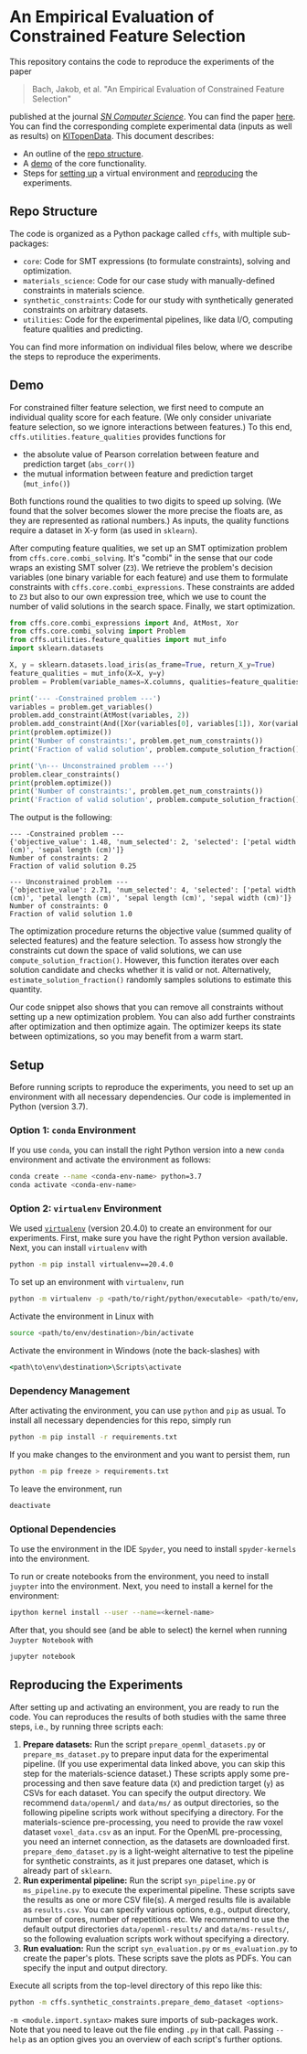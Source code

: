 # An Empirical Evaluation of Constrained Feature Selection

This repository contains the code to reproduce the experiments of the paper

> Bach, Jakob, et al. "An Empirical Evaluation of Constrained Feature Selection"

published at the journal [*SN Computer Science*](https://www.springer.com/journal/42979).
You can find the paper [here](https://doi.org/10.1007/s42979-022-01338-z).
You can find the corresponding complete experimental data (inputs as well as results) on [KITopenData](https://doi.org/10.5445/IR/1000148891).
This document describes:

- An outline of the [repo structure](#repo-structure).
- A [demo](#demo) of the core functionality.
- Steps for [setting up](#setup) a virtual environment and [reproducing](#reproducing-the-experiments) the experiments.

## Repo Structure

The code is organized as a Python package called `cffs`, with multiple sub-packages:

- `core`: Code for SMT expressions (to formulate constraints), solving and optimization.
- `materials_science`: Code for our case study with manually-defined constraints in materials science.
- `synthetic_constraints`: Code for our study with synthetically generated constraints on arbitrary datasets.
- `utilities`: Code for the experimental pipelines, like data I/O, computing feature qualities and predicting.

You can find more information on individual files below, where we describe the steps to reproduce the experiments.

## Demo

For constrained filter feature selection, we first need to compute an individual quality score for each feature.
(We only consider univariate feature selection, so we ignore interactions between features.)
To this end, `cffs.utilities.feature_qualities` provides functions for

- the absolute value of Pearson correlation between feature and prediction target (`abs_corr()`)
- the mutual information between feature and prediction target (`mut_info()`)

Both functions round the qualities to two digits to speed up solving.
(We found that the solver becomes slower the more precise the floats are,
as they are represented as rational numbers.)
As inputs, the quality functions require a dataset in X-y form (as used in `sklearn`).

After computing feature qualities, we set up an SMT optimization problem from `cffs.core.combi_solving`.
It's "combi" in the sense that our code wraps an existing SMT solver (`Z3`).
We retrieve the problem's decision variables (one binary variable for each feature) and use them to
formulate constraints with `cffs.core.combi_expressions`.
These constraints are added to `Z3` but also to our own expression tree,
which we use to count the number of valid solutions in the search space.
Finally, we start optimization.

```python
from cffs.core.combi_expressions import And, AtMost, Xor
from cffs.core.combi_solving import Problem
from cffs.utilities.feature_qualities import mut_info
import sklearn.datasets

X, y = sklearn.datasets.load_iris(as_frame=True, return_X_y=True)
feature_qualities = mut_info(X=X, y=y)
problem = Problem(variable_names=X.columns, qualities=feature_qualities)

print('--- -Constrained problem ---')
variables = problem.get_variables()
problem.add_constraint(AtMost(variables, 2))
problem.add_constraint(And([Xor(variables[0], variables[1]), Xor(variables[2], variables[3])]))
print(problem.optimize())
print('Number of constraints:', problem.get_num_constraints())
print('Fraction of valid solution', problem.compute_solution_fraction())

print('\n--- Unconstrained problem ---')
problem.clear_constraints()
print(problem.optimize())
print('Number of constraints:', problem.get_num_constraints())
print('Fraction of valid solution', problem.compute_solution_fraction())
```

The output is the following:

```
--- -Constrained problem ---
{'objective_value': 1.48, 'num_selected': 2, 'selected': ['petal width (cm)', 'sepal length (cm)']}
Number of constraints: 2
Fraction of valid solution 0.25

--- Unconstrained problem ---
{'objective_value': 2.71, 'num_selected': 4, 'selected': ['petal width (cm)', 'petal length (cm)', 'sepal length (cm)', 'sepal width (cm)']}
Number of constraints: 0
Fraction of valid solution 1.0
```

The optimization procedure returns the objective value (summed quality of selected features)
and the feature selection.
To assess how strongly the constraints cut down the space of valid solutions,
we can use `compute_solution_fraction()`.
However, this function iterates over each solution candidate and checks whether it is valid or not.
Alternatively, `estimate_solution_fraction()` randomly samples solutions to estimate this quantity.

Our code snippet also shows that you can remove all constraints without setting up a new optimization problem.
You can also add further constraints after optimization and then optimize again.
The optimizer keeps its state between optimizations, so you may benefit from a warm start.

## Setup

Before running scripts to reproduce the experiments, you need to set up an environment with all necessary dependencies.
Our code is implemented in Python (version 3.7).

### Option 1: `conda` Environment

If you use `conda`, you can install the right Python version into a new `conda` environment
and activate the environment as follows:

```bash
conda create --name <conda-env-name> python=3.7
conda activate <conda-env-name>
```

### Option 2: `virtualenv` Environment

We used [`virtualenv`](https://virtualenv.pypa.io/) (version 20.4.0) to create an environment for our experiments.
First, make sure you have the right Python version available.
Next, you can install `virtualenv` with

```bash
python -m pip install virtualenv==20.4.0
```

To set up an environment with `virtualenv`, run


```bash
python -m virtualenv -p <path/to/right/python/executable> <path/to/env/destination>
```

Activate the environment in Linux with

```bash
source <path/to/env/destination>/bin/activate
```

Activate the environment in Windows (note the back-slashes) with

```cmd
<path\to\env\destination>\Scripts\activate
```

### Dependency Management

After activating the environment, you can use `python` and `pip` as usual.
To install all necessary dependencies for this repo, simply run

```bash
python -m pip install -r requirements.txt
```

If you make changes to the environment and you want to persist them, run

```bash
python -m pip freeze > requirements.txt
```

To leave the environment, run

```bash
deactivate
```

### Optional Dependencies

To use the environment in the IDE `Spyder`, you need to install `spyder-kernels` into the environment.

To run or create notebooks from the environment, you need to install `juypter` into the environment.
Next, you need to install a kernel for the environment:

```bash
ipython kernel install --user --name=<kernel-name>
```

After that, you should see (and be able to select) the kernel when running `Juypter Notebook` with

```bash
jupyter notebook
```

## Reproducing the Experiments

After setting up and activating an environment, you are ready to run the code.
You can reproduces the results of both studies with the same three steps, i.e., by running three scripts each:

1. **Prepare datasets:**
Run the script `prepare_openml_datasets.py` or `prepare_ms_dataset.py` to prepare input data for the experimental pipeline.
(If you use experimental data linked above, you can skip this step for the materials-science dataset.)
These scripts apply some pre-processing and then save feature data (`X`) and prediction target (`y`) as CSVs for each dataset.
You can specify the output directory.
We recommend `data/openml/` and `data/ms/` as output directories, so the following pipeline scripts work without specifying a directory.
For the materials-science pre-processing, you need to provide the raw voxel dataset `voxel_data.csv` as an input.
For the OpenML pre-processing, you need an internet connection, as the datasets are downloaded first.
`prepare_demo_dataset.py` is a light-weight alternative to test the pipeline for synthetic constraints,
as it just prepares one dataset, which is already part of `sklearn`.
2. **Run experimental pipeline:**
Run the script `syn_pipeline.py` or `ms_pipeline.py` to execute the experimental pipeline.
These scripts save the results as one or more CSV file(s).
A merged results file is available as `results.csv`.
You can specify various options, e.g., output directory, number of cores, number of repetitions etc.
We recommend to use the default output directories `data/openml-results/` and `data/ms-results/`,
so the following evaluation scripts work without specifying a directory.
3. **Run evaluation:**
Run the script `syn_evaluation.py` or `ms_evaluation.py` to create the paper's plots.
These scripts save the plots as PDFs.
You can specify the input and output directory.

Execute all scripts from the top-level directory of this repo like this:

```bash
python -m cffs.synthetic_constraints.prepare_demo_dataset <options>
```

`-m <module.import.syntax>` makes sure imports of sub-packages work.
Note that you need to leave out the file ending `.py` in that call.
Passing `--help` as an option gives you an overview of each script's further options.
